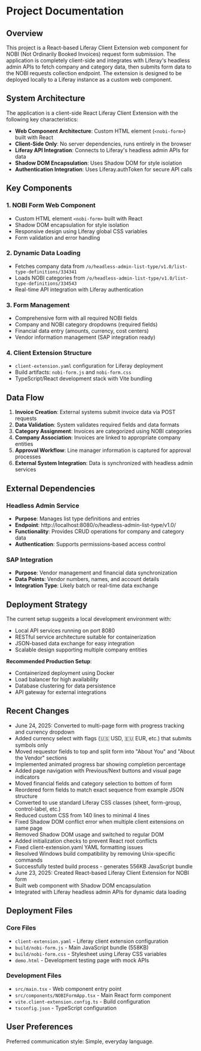 # Project Documentation

## Overview

This project is a React-based Liferay Client Extension web component for NOBI (Not Ordinarily Booked Invoices) request form submission. The application is completely client-side and integrates with Liferay's headless admin APIs to fetch company and category data, then submits form data to the NOBI requests collection endpoint. The extension is designed to be deployed locally to a Liferay instance as a custom web component.

## System Architecture

The application is a client-side React Liferay Client Extension with the following key characteristics:

- **Web Component Architecture**: Custom HTML element (`<nobi-form>`) built with React
- **Client-Side Only**: No server dependencies, runs entirely in the browser
- **Liferay API Integration**: Connects to Liferay's headless admin APIs for data
- **Shadow DOM Encapsulation**: Uses Shadow DOM for style isolation
- **Authentication Integration**: Uses Liferay.authToken for secure API calls

## Key Components

### 1. NOBI Form Web Component
- Custom HTML element `<nobi-form>` built with React
- Shadow DOM encapsulation for style isolation
- Responsive design using Liferay global CSS variables
- Form validation and error handling

### 2. Dynamic Data Loading
- Fetches company data from `/o/headless-admin-list-type/v1.0/list-type-definitions/334341`
- Loads NOBI categories from `/o/headless-admin-list-type/v1.0/list-type-definitions/334543`
- Real-time API integration with Liferay authentication

### 3. Form Management
- Comprehensive form with all required NOBI fields
- Company and NOBI category dropdowns (required fields)
- Financial data entry (amounts, currency, cost centers)
- Vendor information management (SAP integration ready)

### 4. Client Extension Structure
- `client-extension.yaml` configuration for Liferay deployment
- Build artifacts: `nobi-form.js` and `nobi-form.css`
- TypeScript/React development stack with Vite bundling

## Data Flow

1. **Invoice Creation**: External systems submit invoice data via POST requests
2. **Data Validation**: System validates required fields and data formats
3. **Category Assignment**: Invoices are categorized using NOBI categories
4. **Company Association**: Invoices are linked to appropriate company entities
5. **Approval Workflow**: Line manager information is captured for approval processes
6. **External System Integration**: Data is synchronized with headless admin services

## External Dependencies

### Headless Admin Service
- **Purpose**: Manages list type definitions and entries
- **Endpoint**: http://localhost:8080/o/headless-admin-list-type/v1.0/
- **Functionality**: Provides CRUD operations for company and category data
- **Authentication**: Supports permissions-based access control

### SAP Integration
- **Purpose**: Vendor management and financial data synchronization
- **Data Points**: Vendor numbers, names, and account details
- **Integration Type**: Likely batch or real-time data exchange

## Deployment Strategy

The current setup suggests a local development environment with:
- Local API services running on port 8080
- RESTful service architecture suitable for containerization
- JSON-based data exchange for easy integration
- Scalable design supporting multiple company entities

**Recommended Production Setup**:
- Containerized deployment using Docker
- Load balancer for high availability
- Database clustering for data persistence
- API gateway for external integrations

## Recent Changes

- June 24, 2025: Converted to multi-page form with progress tracking and currency dropdown
- Added currency select with flags (🇺🇸 USD, 🇪🇺 EUR, etc.) that submits symbols only
- Moved requestor fields to top and split form into "About You" and "About the Vendor" sections
- Implemented animated progress bar showing completion percentage
- Added page navigation with Previous/Next buttons and visual page indicators
- Moved financial fields and category selection to bottom of form
- Reordered form fields to match exact sequence from example JSON structure
- Converted to use standard Liferay CSS classes (sheet, form-group, control-label, etc.)
- Reduced custom CSS from 140 lines to minimal 4 lines
- Fixed Shadow DOM conflict error when multiple client extensions on same page
- Removed Shadow DOM usage and switched to regular DOM
- Added initialization checks to prevent React root conflicts
- Fixed client-extension.yaml YAML formatting issues
- Resolved Windows build compatibility by removing Unix-specific commands
- Successfully tested build process - generates 556KB JavaScript bundle
- June 23, 2025: Created React-based Liferay Client Extension for NOBI form
- Built web component with Shadow DOM encapsulation
- Integrated with Liferay headless admin APIs for dynamic data loading

## Deployment Files

### Core Files
- `client-extension.yaml` - Liferay client extension configuration
- `build/nobi-form.js` - Main JavaScript bundle (558KB)
- `build/nobi-form.css` - Stylesheet using Liferay CSS variables
- `demo.html` - Development testing page with mock APIs

### Development Files  
- `src/main.tsx` - Web component entry point
- `src/components/NOBIFormApp.tsx` - Main React form component
- `vite.client-extension.config.ts` - Build configuration
- `tsconfig.json` - TypeScript configuration

## User Preferences

Preferred communication style: Simple, everyday language.